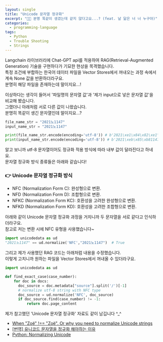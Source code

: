 ```yaml
---
layout: single
title: "Unicode 문자열 정규화"
excerpt: "😵‍💫 분명 똑같이 생겼는데 같지 않다고요...? (feat. 날 닮은 너 너 누구야)"
categories:
  - programming-language
tags:
  - Python
  - Trouble Shooting
  - Strings
---
```

Langchain 라이브러리에 Chat-GPT api를 적용하여 RAG(Retrieval-Augmented Generation) 기술을 구현하다가 기묘한 현상을 목격했습니다.  
특정 조건에 부합하는 한국어 데이터 파일을 Vector Stores에서 꺼내오는 과정 속에서 계속 None 값을 반환하더라구요.  
분명히 해당 파일을 존재하는데 말이지요...!  

이상하다는 생각이 들어서 '파일명의 문자열 값'과 '제가 input으로 넣은 문자열 값'을 비교해 봤습니다.  
그랬더니 아래처럼 서로 다른 값이 나왔습니다.    
분명히 똑같이 생긴 문자열인데 말이지요...?  
```python
file_name_str = "2021노1147"
input_name_str = "2021노1147"

print(file_name_str.encode(encoding='utf-8')) # b'2021\xe1\x84\x82\xe1\x85\xa91147'
print(input_name_str.encode(encoding='utf-8')) # b'2021\xeb\x85\xb81147'
```
  
알고 보니까 utf-8 문자열이어도 정규화 적용 방식에 따라 내부 값이 달라진다고 하네요.  
문자열 정규화 방식 종류들은 아래와 같습니다!
### 👉 Unicode 문자열 정규화 방식
* NFC (Normalization Form C): 완성형으로 변환.
* NFD (Normalization Form D): 조합형으로 변환.
* NFKC (Normalization Form KC): 호환성을 고려한 완성형으로 변환.
* NFKD (Normalization Form KD): 호환성을 고려한 조합형으로 변환.
  
아래와 같이 Unicode 문자열 정규화 과정을 거치니까 두 문자열을 서로 같다고 인식하더라구요.  
참고로 저는 변환 시에 NFC 유형을 사용했습니다~  
```python
import unicodedata as ud
"2021노1147" == ud.normalize('NFC',"2021노1147")  # True
```
  
그리고 제가 사용했던 RAG 코드는 아래처럼 내용을 수정했습니다.  
이렇게 고치니까 원하는 파일을 Vector Stores에서 꺼내올 수 있더라구요.  
```python
import unicodedata as ud

def find_exact_case(case_number):
    for doc in docs:
      doc_source = doc.metadata["source"].split('/')[-1]
      # normalize utf-8 string with NFC type
      doc_source = ud.normalize('NFC', doc_source)
      if doc_source.find(case_number) != -1:
          return doc.page_content
```
  
제가 참고했던 'Unicode 문자열 정규화' 자료도 같이 남깁니다 ^_^  
* <a href="https://withblue.ink/2019/03/11/why-you-need-to-normalize-unicode-strings.html" target="_blank">When "Zoë" !== "Zoë". Or why you need to normalize Unicode strings</a>
* <a href="https://velog.io/@leejh3224/%EB%B2%88%EC%97%AD-%EC%9C%A0%EB%8B%88%EC%BD%94%EB%93%9C-%EC%8A%A4%ED%8A%B8%EB%A7%81%EC%9D%84-%EB%85%B8%EB%A9%80%EB%9D%BC%EC%9D%B4%EC%A7%95-%ED%95%B4%EC%95%BC%ED%95%98%EB%8A%94-%EC%9D%B4%EC%9C%A0" target="_blank">[번역] 유니코드 문자열을 정규화 해야하는 이유</a>
* <a href="https://guangyuwu.wordpress.com/2017/09/27/normalizing-unicode/" target="_blank">Python: Normalizing Unicode</a>
